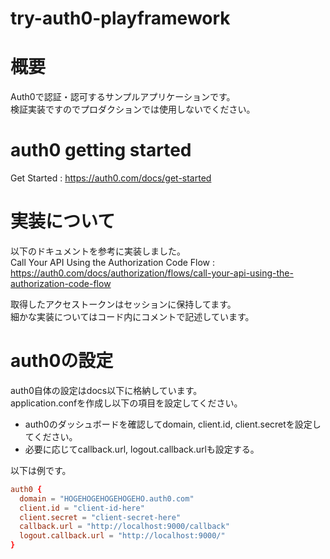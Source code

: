 # try-auth0-playframework

# 概要

Auth0で認証・認可するサンプルアプリケーションです。  
検証実装ですのでプロダクションでは使用しないでください。  

# auth0 getting started

Get Started : https://auth0.com/docs/get-started  

# 実装について

以下のドキュメントを参考に実装しました。  
Call Your API Using the Authorization Code Flow : https://auth0.com/docs/authorization/flows/call-your-api-using-the-authorization-code-flow  

取得したアクセストークンはセッションに保持してます。  
細かな実装についてはコード内にコメントで記述しています。  

# auth0の設定

auth0自体の設定はdocs以下に格納しています。  
application.confを作成し以下の項目を設定してください。  

- auth0のダッシュボードを確認してdomain, client.id, client.secretを設定してください。
- 必要に応じてcallback.url, logout.callback.urlも設定する。

以下は例です。  
```conf
auth0 {
  domain = "HOGEHOGEHOGEHOGEHO.auth0.com"
  client.id = "client-id-here"
  client.secret = "client-secret-here"
  callback.url = "http://localhost:9000/callback"
  logout.callback.url = "http://localhost:9000/"
}
```
